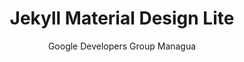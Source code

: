 ---
title: "Jekyll Material Design Lite"
github: https://github.com/gdg-managua/jekyll-mdl
demo: http://www.gdgmanagua.org/jekyll-mdl 
author: Google Developers Group Managua
draft: true
ssg:
  - Jekyll
cms:
  - No Cms
---